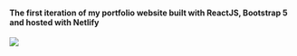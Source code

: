 
#### The first iteration of my portfolio website built with ReactJS, Bootstrap 5 and hosted with Netlify

<img src="https://lotusbiswas.netlify.app/images/PortfolioWebiste.png">
